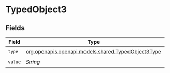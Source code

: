 # TypedObject3


## Fields

| Field                                                                                          | Type                                                                                           | Required                                                                                       | Description                                                                                    |
| ---------------------------------------------------------------------------------------------- | ---------------------------------------------------------------------------------------------- | ---------------------------------------------------------------------------------------------- | ---------------------------------------------------------------------------------------------- |
| `type`                                                                                         | [org.openapis.openapi.models.shared.TypedObject3Type](../../models/shared/TypedObject3Type.md) | :heavy_check_mark:                                                                             | N/A                                                                                            |
| `value`                                                                                        | *String*                                                                                       | :heavy_check_mark:                                                                             | N/A                                                                                            |